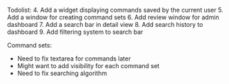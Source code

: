 Todolist:
4. Add a widget displaying commands saved by the current user
5. Add a window for creating command sets
6. Add review window for admin dashboard
7. Add a search bar in detail view
8. Add search history to dashboard
9. Add filtering system to search bar

Command sets:
* Need to fix textarea for commands later
* Might want to add visibility for each command set
* Need to fix searching algorithm